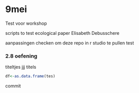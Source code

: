 # 9mei
Test voor workshop

scripts to test ecological paper
Elisabeth Debusschere 

aanpassingen checken om deze repo in r studio te pullen
test


### 2.8 oefening

titeltjes
jjj
titels

```r 
df<-as.data.frame(tes)

```

commit
